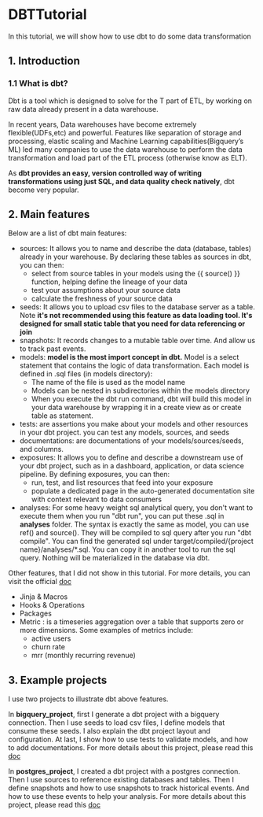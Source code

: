 # DBTTutorial

In this tutorial, we will show how to use dbt to do some data transformation

## 1. Introduction

### 1.1 What is dbt?
Dbt is a tool which is designed to solve for the T part of ETL, by working on raw data already present in a data 
warehouse.

In recent years, Data warehouses have become extremely flexible(UDFs,etc) and powerful. Features like separation 
of storage and processing, elastic scaling and Machine Learning capabilities(Bigquery’s ML) led many companies to 
use the data warehouse to perform the data transformation and load part of the ETL process (otherwise know as ELT). 

As **dbt provides an easy, version controlled way of writing transformations using just SQL, and data quality check 
natively**, dbt become very popular.

## 2. Main features

Below are a list of dbt main features:

- sources: It allows you to name and describe the data (database, tables) already in  your warehouse. 
           By declaring these tables as sources in dbt, you can then:
    - select from source tables in your models using the {{ source() }} function, helping define the lineage of your data
    - test your assumptions about your source data
    - calculate the freshness of your source data
- seeds: It allows you to upload csv files to the database server as a table. Note **it's not recommended using this feature
        as data loading tool. It's designed for small static table that you need for data referencing or join**
- snapshots: It records changes to a mutable table over time. And allow us to track past events.
- models: **model is the most import concept in dbt.** Model is a select statement that contains the logic of 
          data transformation. Each model is defined in .sql files (in models directory):
    - The name of the file is used as the model name
    - Models can be nested in subdirectories within the models directory
    - When you execute the dbt run command, dbt will build this model in your data warehouse by wrapping it in a 
      create view as or create table as statement.
- tests: are assertions you make about your models and other resources in your dbt project. you can test any models, 
         sources, and seeds
- documentations: are documentations of your models/sources/seeds, and columns. 
- exposures: It allows you to define and describe a downstream use of your dbt project, such as in a dashboard, 
             application, or data science pipeline. By defining exposures, you can then:
    - run, test, and list resources that feed into your exposure
    - populate a dedicated page in the auto-generated documentation site with context relevant to data consumers
- analyses: For some heavy weight sql analytical query, you don't want to execute them when you run "dbt run", you can
       put these .sql in **analyses** folder. The syntax is exactly the same as model, you can use ref() and source().
       They will be compiled to sql query after you run "dbt compile". You can find the generated sql under
       target/compiled/{project name}/analyses/*.sql. You can copy it in another tool to run the sql query. Nothing
       will be materialized in the database via dbt.

Other features, that I did not show in this tutorial. For more details, you can visit the official [doc](https://docs.getdbt.com/docs/introduction)

- Jinja & Macros
- Hooks & Operations
- Packages
- Metric : is a timeseries aggregation over a table that supports zero or more dimensions. Some examples of metrics include:
    - active users
    - churn rate
    - mrr (monthly recurring revenue)


## 3. Example projects

I use two projects to illustrate dbt above features. 

In **bigquery_project**, first I generate a dbt project with a bigquery connection. Then I use seeds to load csv files, I 
define models that consume these seeds. I also explain the dbt project layout and configuration. At last, I show how to 
use tests to validate models, and how to add documentations. For more details about this project, please read this 
[doc](bigquery_project/README.md)

In **postgres_project**, I created a dbt project with a postgres connection. Then I use sources to reference existing
databases and tables. Then I define snapshots and how to use snapshots to track historical events. And how to use
these events to help your analysis. For more details about this project, please read this [doc](postgres_project/README.md)

